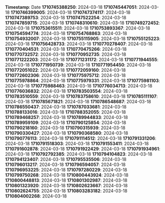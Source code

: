 **Timestamp**:  Date
**1710745388250**:  2024-03-18
**1710745447051**:  2024-03-18
**1710746399005**:  2024-03-18
**1710747374117**:  2024-03-18
**1710747389753**:  2024-03-18
**1710747522254**:  2024-03-18
**1710747859715**:  2024-03-18
**1710748310610**:  2024-03-18
**1710749272452**:  2024-03-18
**1710753615511**:  2024-03-18
**1710753893367**:  2024-03-18
**1710754594774**:  2024-03-18
**1710754768863**:  2024-03-18
**1710754932007**:  2024-03-18
**1710755115905**:  2024-03-18
**1710755125223**:  2024-03-18
**1710756428733**:  2024-03-18
**1710770278407**:  2024-03-18
**1710770404531**:  2024-03-18
**1710770475266**:  2024-03-18
**1710770732572**:  2024-03-18
**1710770952735**:  2024-03-18
**1710771222203**:  2024-03-18
**1710771231172**:  2024-03-18
**1710771944555**:  2024-03-18
**1710771950739**:  2024-03-18
**1710771954450**:  2024-03-18
**1710772051022**:  2024-03-18
**1710772059160**:  2024-03-18
**1710772602306**:  2024-03-18
**1710775975712**:  2024-03-18
**1710775978864**:  2024-03-18
**1710775979331**:  2024-03-18
**1710775981103**:  2024-03-18
**1710775988463**:  2024-03-18
**1710776034713**:  2024-03-18
**1710776036832**:  2024-03-18
**1710783503554**:  2024-03-18
**1710783510559**:  2024-03-18
**1710783758610**:  2024-03-18
**1710785111107**:  2024-03-18
**1710785671821**:  2024-03-18
**1710786548687**:  2024-03-18
**1710786550437**:  2024-03-18
**1710787033681**:  2024-03-18
**1710788133016**:  2024-03-18
**1710788352055**:  2024-03-18
**1710789468257**:  2024-03-18
**1710789944833**:  2024-03-18
**1710789959109**:  2024-03-18
**1710790125854**:  2024-03-18
**1710790218160**:  2024-03-18
**1710790315939**:  2024-03-18
**1710790330427**:  2024-03-18
**1710790368580**:  2024-03-18
**1710790776113**:  2024-03-18
**1710791114512**:  2024-03-18
**1710791331206**:  2024-03-18
**1710791518303**:  2024-03-18
**1710791553411**:  2024-03-18
**1710791602878**:  2024-03-18
**1710791922429**:  2024-03-18
**1710791934961**:  2024-03-18
**1710792792385**:  2024-03-18
**1710794104823**:  2024-03-18
**1710794123407**:  2024-03-18
**1710795535506**:  2024-03-18
**1710796013217**:  2024-03-18
**1710796594057**:  2024-03-18
**1710796953225**:  2024-03-18
**1710797280229**:  2024-03-18
**1710799750268**:  2024-03-18
**1710800443924**:  2024-03-18
**1710800448813**:  2024-03-18
**1710801302987**:  2024-03-18
**1710801323920**:  2024-03-18
**1710802623667**:  2024-03-18
**1710802624755**:  2024-03-18
**1710803283182**:  2024-03-18
**1710804002268**:  2024-03-18
